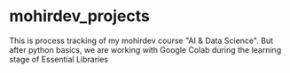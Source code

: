 # mohirdev_projects
This is process tracking of my mohirdev course "AI &amp; Data Science". But after python basics, we are working with Google Colab during the learning stage of Essential Libraries
